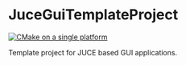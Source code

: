 # JuceGuiTemplateProject

[![CMake on a single platform](https://github.com/mikehandford/JuceGuiTemplateProject/actions/workflows/cmake-single-platform.yml/badge.svg)](https://github.com/mikehandford/JuceGuiTemplateProject/actions/workflows/cmake-single-platform.yml)

Template project for JUCE based GUI applications.
